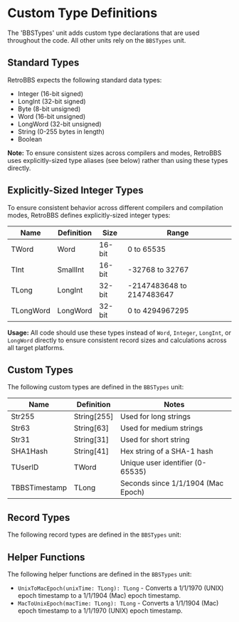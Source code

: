# Custom Type Definitions

The 'BBSTypes' unit adds custom type declarations that are used throughout the code. All other units rely on the `BBSTypes` unit.

## Standard Types

RetroBBS expects the following standard data types:
- Integer (16-bit signed)
- LongInt (32-bit signed)
- Byte (8-bit unsigned)
- Word (16-bit unsigned)
- LongWord (32-bit unsigned)
- String (0-255 bytes in length)
- Boolean

**Note:** To ensure consistent sizes across compilers and modes, RetroBBS uses explicitly-sized type aliases (see below) rather than using these types directly.

## Explicitly-Sized Integer Types

To ensure consistent behavior across different compilers and compilation modes, RetroBBS defines explicitly-sized integer types:

| Name       | Definition | Size      | Range                          |
| ---------- | ---------- | --------- | ------------------------------ |
| TWord      | Word       | 16-bit    | 0 to 65535                     |
| TInt       | SmallInt   | 16-bit    | -32768 to 32767                |
| TLong      | LongInt    | 32-bit    | -2147483648 to 2147483647      |
| TLongWord  | LongWord   | 32-bit    | 0 to 4294967295                |

**Usage:** All code should use these types instead of `Word`, `Integer`, `LongInt`, or `LongWord` directly to ensure consistent record sizes and calculations across all target platforms.

## Custom Types

The following custom types are defined in the `BBSTypes` unit:

| Name           | Definition      | Notes                              |
| -------------- | --------------- | ---------------------------------- |
| Str255         | String[255]     | Used for long strings              |
| Str63          | String[63]      | Used for medium strings            |
| Str31          | String[31]      | Used for short string              |
| SHA1Hash       | String[41]      | Hex string of a SHA-1 hash         |
| TUserID        | TWord           | Unique user identifier (0-65535)   |
| TBBSTimestamp  | TLong           | Seconds since 1/1/1904 (Mac Epoch) |


## Record Types

The following record types are defined in the `BBSTypes` unit:

## Helper Functions

The following helper functions are defined in the `BBSTypes` unit:

- `UnixToMacEpoch(unixTime: TLong): TLong` - Converts a 1/1/1970 (UNIX) epoch timestamp to a 1/1/1904 (Mac) epoch timestamp.
- `MacToUnixEpoch(macTime: TLong): TLong` - Converts a 1/1/1904 (Mac) epoch timestamp to a 1/1/1970 (UNIX) epoch timestamp.